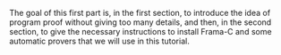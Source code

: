 The goal of this first part is, in the first section, to introduce the
idea of program proof without giving too many details, and then, in the second
section, to give the necessary instructions to install Frama-C and some
automatic provers that we will use in this tutorial.
